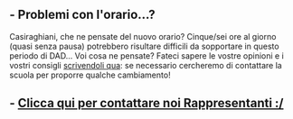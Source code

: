 ## - Problemi con l'orario...?
Casiraghiani, che ne pensate del nuovo orario? Cinque/sei ore al giorno (quasi senza pausa) potrebbero risultare difficili da sopportare in questo periodo di DAD... Voi cosa ne pensate? Fateci sapere le vostre opinioni e i vostri consigli [scrivendoli qua](https://docs.google.com/forms/d/e/1FAIpQLSc1EbZ1Dz6jYlvC-s13jKu5Y7uDGKJeHQMaZSUzzqWWrvPriA/viewform?usp=sf_link): se necessario cercheremo di contattare la scuola per proporre qualche cambiamento!

## - [Clicca qui per contattare noi Rappresentanti :/](https://docs.google.com/forms/d/e/1FAIpQLSfKS3-fOGByvowEZ4CvDTi7U5-nvCvK1FUykII456HmZSHFjw/viewform?embedded=true)
